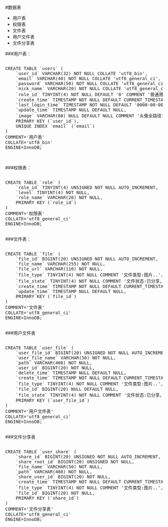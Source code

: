 #数据表
* 用户表  
* 权限表
* 文件表
* 用户文件表
* 文件分享表


###用户表：
<pre>

CREATE TABLE `users` (
	`user_id` VARCHAR(32) NOT NULL COLLATE 'utf8_bin',
	`email` VARCHAR(40) NOT NULL COLLATE 'utf8_general_ci',
	`password` VARCHAR(50) NOT NULL COLLATE 'utf8_general_ci',
	`nick_name` VARCHAR(20) NOT NULL COLLATE 'utf8_general_ci',
	`role_id` TINYINT(4) NOT NULL DEFAULT '0' COMMENT '普通用户',
	`create_time` TIMESTAMP NOT NULL DEFAULT CURRENT_TIMESTAMP,
	`last_login_time` TIMESTAMP NOT NULL DEFAULT '0000-00-00 00:00:00',
	`update_time` TIMESTAMP NULL DEFAULT NULL,
	`image` VARCHAR(80) NULL DEFAULT NULL COMMENT '头像全路径' COLLATE 'utf8_bin',
	PRIMARY KEY (`user_id`),
	UNIQUE INDEX `email` (`email`)
)
COMMENT='用户表'
COLLATE='utf8_bin'
ENGINE=InnoDB;


</pre>


###权限表：

<pre>

CREATE TABLE `role` (
	`role_id` TINYINT(4) UNSIGNED NOT NULL AUTO_INCREMENT,
	`level` TINYINT(4) NOT NULL,
	`role_name` VARCHAR(20) NOT NULL,
	PRIMARY KEY (`role_id`)
)
COMMENT='权限表'
COLLATE='utf8_general_ci'
ENGINE=InnoDB;

</pre>


###文件表：

<pre>

CREATE TABLE `file` (
	`file_id` BIGINT(20) UNSIGNED NOT NULL AUTO_INCREMENT,
	`file_name` VARCHAR(255) NOT NULL,
	`file_url` VARCHAR(110) NOT NULL,
	`file_type` TINYINT(4) NOT NULL COMMENT '文件类型:图片..',
	`file_state` TINYINT(4) NOT NULL COMMENT '文件状态:已分享，未分享，已和谐',
	`create_time` TIMESTAMP NOT NULL DEFAULT CURRENT_TIMESTAMP,
	`update_time` TIMESTAMP NULL DEFAULT NULL,
	PRIMARY KEY (`file_id`)
)
COMMENT='文件表'
COLLATE='utf8_general_ci'
ENGINE=InnoDB;

</pre>

###用户文件表
<pre>

CREATE TABLE `user_file` (
	`user_file_id` BIGINT(20) UNSIGNED NOT NULL AUTO_INCREMENT,
	`user_file_name` VARCHAR(50) NOT NULL,
	`path` VARCHAR(408) NOT NULL,
	`user_id` BIGINT(20) NOT NULL,
	`delete_time` TIMESTAMP NULL DEFAULT NULL,
	`create_time` TIMESTAMP NOT NULL DEFAULT CURRENT_TIMESTAMP,
	`file_type` TINYINT(4) NOT NULL COMMENT '文件类型:图片..',
	`file_id` BIGINT(20) NULL DEFAULT NULL,
	`file_state` TINYINT(4) NOT NULL COMMENT '文件状态:已分享，未分享',
	PRIMARY KEY (`user_file_id`)
)
COMMENT='用户文件表'
COLLATE='utf8_general_ci'
ENGINE=InnoDB;

</pre>

###文件分享表    
   
<pre>

CREATE TABLE `user_share` (
	`share_id` BIGINT(20) UNSIGNED NOT NULL AUTO_INCREMENT,
	`share_root_id` BIGINT(20) UNSIGNED NOT NULL,
	`file_name` VARCHAR(50) NOT NULL,
	`path` VARCHAR(408) NOT NULL,
	`share_user_id` BIGINT(20) NOT NULL,
	`create_time` TIMESTAMP NOT NULL DEFAULT CURRENT_TIMESTAMP,
	`file_type` TINYINT(4) NOT NULL COMMENT '文件类型:图片..',
	`file_id` BIGINT(20) NOT NULL,
	PRIMARY KEY (`share_id`)
)
COMMENT='文件分享表'
COLLATE='utf8_general_ci'
ENGINE=InnoDB;

</pre>